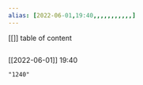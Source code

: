 ```yaml
---
alias: [2022-06-01,19:40,,,,,,,,,,,]
---
```

[[]]
table of content
```toc
```

[[2022-06-01]] 19:40

```query
"1240"
```